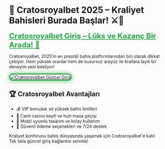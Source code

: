 <!-- Cratosroyalbet SEO Uyumlu İçerik -->
<h1>👑 Cratosroyalbet 2025 – Kraliyet Bahisleri Burada Başlar! ⚔️💸</h1>

<a href="https://cutt.ly/Cratos2025-giris" title="Cratosroyalbet Güncel Giriş" style="color: #28a745; font-size: 24px; font-weight: bold;">Cratosroyalbet Giriş – Lüks ve Kazanç Bir Arada! 💼</a>

<p>Cratosroyalbet, 2025’in en prestijli bahis platformlarından biri olarak dikkat çekiyor. Hem yüksek oranlar hem de kusursuz arayüz ile krallara layık bir deneyim seni bekliyor!</p>

<a href="https://cutt.ly/Cratos2025-giris" title="Cratosroyalbet Giriş Adresi">
  <img src="https://i.ibb.co/BtMhhf6/g-venligiris.jpg" alt="Cratosroyalbet Güncel Giriş" style="max-width: 100%; border: 3px solid #28a745; border-radius: 15px; box-shadow: 0px 0px 15px rgba(40, 167, 69, 0.8);">
</a>

<h2>🏆 Cratosroyalbet Avantajları</h2>
<ul>
  <li>💰 VIP bonuslar ve yüksek bahis limitleri</li>
  <li>🎲 Canlı casino keyfi ve hızlı masa geçişi</li>
  <li>📲 Mobil uyumlu tasarım ve kolay kullanım</li>
  <li>🔐 Güvenli ödeme seçenekleri ve 7/24 destek</li>
</ul>

<p>Kraliyet konforunu bahis dünyasında yaşamak için Cratosroyalbet'e katıl. Tek tıkla güncel giriş bağlantısı seninle!</p>

<meta name="description" content="Cratosroyalbet 2025 güncel giriş ile VIP bahis ayrıcalıkları, lüks casino deneyimi ve anında ödeme seçenekleri seni bekliyor. Hemen katıl!">
